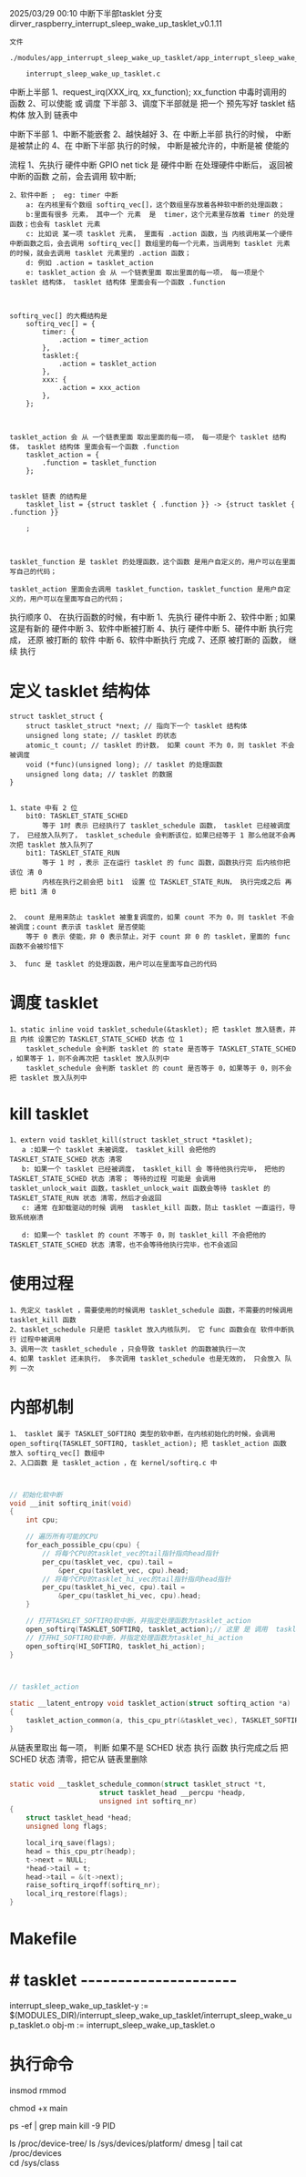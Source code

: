 2025/03/29 00:10
中断下半部tasklet
    分支
        dirver_raspberry_interrupt_sleep_wake_up_tasklet_v0.1.11

    文件
        ./modules/app_interrupt_sleep_wake_up_tasklet/app_interrupt_sleep_wake_up_tasklet.c
        
        interrupt_sleep_wake_up_tasklet.c



中断上半部
    1、request_irq(XXX_irq, xx_function); xx_function 中毒时调用的 函数
    2、可以使能 或 调度 下半部
    3、调度下半部就是 把一个 预先写好  tasklet 结构体 放入到 链表中



中断下半部
    1、中断不能嵌套 
    2、越快越好
    3、在 中断上半部 执行的时候， 中断是被禁止的
    4、在 中断下半部 执行的时候， 中断是被允许的，中断是被 使能的





流程
    1、先执行 硬件中断
        GPIO net tick 是 硬件中断
        在处理硬件中断后， 返回被中断的函数 之前，会去调用 软中断;
    
    2、软件中断 ;  eg: timer 中断
        a: 在内核里有个数组 softirq_vec[]，这个数组里存放着各种软中断的处理函数； 
        b:里面有很多 元素， 其中一个 元素  是  timer，这个元素里存放着 timer 的处理函数；也会有 tasklet 元素
        c: 比如说 某一项 tasklet 元素， 里面有 .action 函数，当 内核调用某一个硬件中断函数之后，会去调用 softirq_vec[] 数组里的每一个元素，当调用到 tasklet 元素 的时候，就会去调用 tasklet 元素里的 .action 函数；
        d: 例如 .action = tasklet_action 
        e: tasklet_action 会 从 一个链表里面 取出里面的每一项， 每一项是个 tasklet 结构体， tasklet 结构体 里面会有一个函数 .function



    softirq_vec[] 的大概结构是
        softirq_vec[] = {
            timer: {
                .action = timer_action
            },
            tasklet:{
                .action = tasklet_action
            },
            xxx: {
                .action = xxx_action
            },
        };



    tasklet_action 会 从 一个链表里面 取出里面的每一项， 每一项是个 tasklet 结构体， tasklet 结构体 里面会有一个函数 .function
        tasklet_action = {
            .function = tasklet_function
        };


    tasklet 链表 的结构是 
        tasklet_list = {struct tasklet { .function }} -> {struct tasklet { .function }}

        ;



    tasklet_function 是 tasklet 的处理函数，这个函数 是用户自定义的，用户可以在里面写自己的代码；

    tasklet_action 里面会去调用 tasklet_function，tasklet_function 是用户自定义的，用户可以在里面写自己的代码；




执行顺序
    0、 在执行函数的时候，有中断
    1、先执行 硬件中断
    2、软件中断 ; 如果这是有新的 硬件中断
    3、软件中断被打断
    4、执行 硬件中断
    5、硬件中断 执行完成， 还原 被打断的 软件 中断
    6、软件中断执行 完成
    7、还原 被打断的 函数， 继续 执行






# 定义 tasklet 结构体
    struct tasklet_struct {
        struct tasklet_struct *next; // 指向下一个 tasklet 结构体
        unsigned long state; // tasklet 的状态
        atomic_t count; // tasklet 的计数， 如果 count 不为 0，则 tasklet 不会被调度
        void (*func)(unsigned long); // tasklet 的处理函数
        unsigned long data; // tasklet 的数据
    }


    1、state 中有 2 位
        bit0: TASKLET_STATE_SCHED
            等于 1时 表示 已经执行了 tasklet_schedule 函数， tasklet 已经被调度了， 已经放入队列了， tasklet_schedule 会判断该位，如果已经等于 1 那么他就不会再次把 tasklet 放入队列了
        bit1: TASKLET_STATE_RUN
            等于 1 时 ，表示 正在运行 tasklet 的 func 函数，函数执行完 后内核你把该位 清 0
            内核在执行之前会把 bit1  设置 位 TASKLET_STATE_RUN， 执行完成之后 再把 bit1 清 0


    2、 count 是用来防止 tasklet 被重复调度的，如果 count 不为 0，则 tasklet 不会被调度；count 表示该 tasklet 是否使能
        等于 0 表示 使能，非 0 表示禁止，对于 count 非 0 的 tasklet，里面的 func 函数不会被珍惜下

    3、 func 是 tasklet 的处理函数，用户可以在里面写自己的代码



# 调度 tasklet
    1、static inline void tasklet_schedule(&tasklet); 把 tasklet 放入链表，并且 内核 设置它的 TASKLET_STATE_SCHED 状态 位 1
        tasklet_schedule 会判断 tasklet 的 state 是否等于 TASKLET_STATE_SCHED ，如果等于 1，则不会再次把 tasklet 放入队列中
        tasklet_schedule 会判断 tasklet 的 count 是否等于 0，如果等于 0，则不会把 tasklet 放入队列中


# kill tasklet
    1、extern void tasklet_kill(struct tasklet_struct *tasklet); 
       a :如果一个 tasklet 未被调度， tasklet_kill 会把他的 TASKLET_STATE_SCHED 状态 清零
       b: 如果一个 tasklet 已经被调度， tasklet_kill 会 等待他执行完毕， 把他的 TASKLET_STATE_SCHED 状态 清零； 等待的过程 可能是 会调用 tasklet_unlock_wait 函数，tasklet_unlock_wait 函数会等待 tasklet 的 TASKLET_STATE_RUN 状态 清零，然后才会返回
       c: 通常 在卸载驱动的时候 调用  tasklet_kill 函数，防止 tasklet 一直运行，导致系统崩溃

       d: 如果一个 tasklet 的 count 不等于 0，则 tasklet_kill 不会把他的 TASKLET_STATE_SCHED 状态 清零，也不会等待他执行完毕，也不会返回



# 使用过程
    1、先定义 tasklet ，需要使用的时候调用 tasklet_schedule 函数，不需要的时候调用 tasklet_kill 函数
    2、tasklet_schedule 只是把 tasklet 放入内核队列， 它 func 函数会在 软件中断执行 过程中被调用
    3、调用一次 tasklet_schedule ，只会导致 tasklet 的函数被执行一次
    4、如果 tasklet 还未执行， 多次调用 tasklet_schedule 也是无效的， 只会放入 队列 一次



# 内部机制
    1、 tasklet 属于 TASKLET_SOFTIRQ 类型的软中断，在内核初始化的时候，会调用 open_softirq(TASKLET_SOFTIRQ, tasklet_action); 把 tasklet_action 函数 放入 softirq_vec[] 数组中
    2、入口函数 是 tasklet_action ，在 kernel/softirq.c 中


```c


// 初始化软中断
void __init softirq_init(void)
{
	int cpu;

	// 遍历所有可能的CPU
	for_each_possible_cpu(cpu) {
		// 将每个CPU的tasklet_vec的tail指针指向head指针
		per_cpu(tasklet_vec, cpu).tail =
			&per_cpu(tasklet_vec, cpu).head;
		// 将每个CPU的tasklet_hi_vec的tail指针指向head指针
		per_cpu(tasklet_hi_vec, cpu).tail =
			&per_cpu(tasklet_hi_vec, cpu).head;
	}

	// 打开TASKLET_SOFTIRQ软中断，并指定处理函数为tasklet_action
	open_softirq(TASKLET_SOFTIRQ, tasklet_action);// 这里 是 调用  tasklet 的关键
	// 打开HI_SOFTIRQ软中断，并指定处理函数为tasklet_hi_action
	open_softirq(HI_SOFTIRQ, tasklet_hi_action);
}



```



```c

// tasklet_action

static __latent_entropy void tasklet_action(struct softirq_action *a)
{
	tasklet_action_common(a, this_cpu_ptr(&tasklet_vec), TASKLET_SOFTIRQ);
}


```
从链表里取出 每一项，
判断 如果不是 SCHED 状态 
执行 函数
执行完成之后 把 SCHED 状态 清零，把它从 链表里删除




```C

static void __tasklet_schedule_common(struct tasklet_struct *t,
				      struct tasklet_head __percpu *headp,
				      unsigned int softirq_nr)
{
	struct tasklet_head *head;
	unsigned long flags;

	local_irq_save(flags);
	head = this_cpu_ptr(headp);
	t->next = NULL;
	*head->tail = t;
	head->tail = &(t->next);
	raise_softirq_irqoff(softirq_nr);
	local_irq_restore(flags);
}


```








# Makefile
# # tasklet ---------------------
interrupt_sleep_wake_up_tasklet-y := $(MODULES_DIR)/interrupt_sleep_wake_up_tasklet/interrupt_sleep_wake_up_tasklet.o
obj-m := interrupt_sleep_wake_up_tasklet.o


# 执行命令

insmod
rmmod

chmod +x main

ps -ef | grep main
kill -9 PID

ls /proc/device-tree/
ls /sys/devices/platform/
dmesg | tail
cat /proc/devices  
cd /sys/class 

